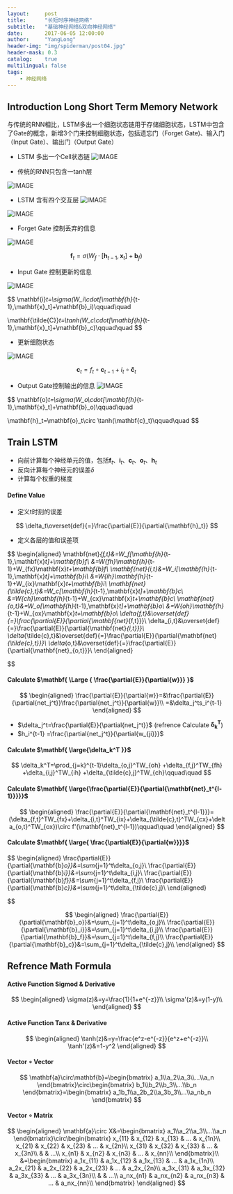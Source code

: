 ```yaml
---
layout:     post
title:      "长短时序神经网络"
subtitle:   "基础神经网络&双向神经网络"
date:       2017-06-05 12:00:00
author:     "YangLong"
header-img: "img/spiderman/post04.jpg"
header-mask: 0.3
catalog:    true 
multilingual: false  
tags:
    - 神经网络
---
```



## Introduction Long Short Term Memory Network

与传统的RNN相比，LSTM多出一个细胞状态链用于存储细胞状态，LSTM中包含了Gate的概念，新增3个门来控制细胞状态，包括遗忘门（Forget Gate)、输入门（Input Gate）、输出门（Output Gate）
- LSTM 多出一个Cell状态链
![IMAGE](http://ylhelloworld.github.io/img/resource/20180122017-LSTM3-C-line.png)

- 传统的RNN只包含一tanh层

![IMAGE](http://ylhelloworld.github.io/img/resource/20180122015-LSTM3-SimpleRNN.png)


- LSTM 含有四个交互层
![IMAGE](http://colah.github.io/posts/2015-08-Understanding-LSTMs/img/LSTM3-chain.png)

![IMAGE](http://ylhelloworld.github.io/img/resource/20180122016-LSTM2-notation.png)

- Forget Gate 控制丢弃的信息

![IMAGE](http://ylhelloworld.github.io/img/resource/20180122019-LSTM3-focus-f.png)

 $$
\mathbf{f}_t=\sigma(W_f\cdot[\mathbf{h}_{t-1},\mathbf{x}_t]+\mathbf{b}_f)\qquad\quad
$$ 

- Input Gate 控制更新的信息


![IMAGE](http://ylhelloworld.github.io/img/resource/20180122020-LSTM3-focus-i.png)

 $$
\mathbf{i}_t=\sigma(W_i\cdot[\mathbf{h}_{t-1},\mathbf{x}_t]+\mathbf{b}_i)\qquad\quad 

\mathbf{\tilde{C}}_t=\tanh(W_c\cdot[\mathbf{h}_{t-1},\mathbf{x}_t]+\mathbf{b}_c)\qquad\quad
$$ 



- 更新细胞状态

![IMAGE](http://ylhelloworld.github.io/img/resource/20180122021-LSTM3-focus-C.png)

 $$
\mathbf{c}_t=f_t\circ{\mathbf{c}_{t-1}}+i_t\circ{\mathbf{\tilde{c}}_t}\qquad\quad
$$ 

- Output Gate控制输出的信息
![IMAGE](http://ylhelloworld.github.io/img/resource/20180122022-LSTM3-focus-o.png)

 $$
\mathbf{o}_t=\sigma(W_o\cdot[\mathbf{h}_{t-1},\mathbf{x}_t]+\mathbf{b}_o)\qquad\quad 

\mathbf{h}_t=\mathbf{o}_t\circ \tanh(\mathbf{c}_t)\qquad\quad 
$$ 

## Train LSTM
- 向前计算每个神经单元的值，包括$\mathbf{f}_t$、$\mathbf{i}_t$、$\mathbf{c}_t$、$\mathbf{o}_t$、$\mathbf{h}_t$  
- 反向计算每个神经元的误差$\delta$
- 计算每个权重的梯度

#### Define Value
- 定义t时刻的误差

 $$
\delta_t\overset{def}{=}\frac{\partial{E}}{\partial{\mathbf{h}_t}}
$$ 

- 定义各层的值和误差项

 $$
\begin{aligned}
\mathbf{net}_{f,t}&=W_f[\mathbf{h}_{t-1},\mathbf{x}_t]+\mathbf{b}_f\\
&=W_{fh}\mathbf{h}_{t-1}+W_{fx}\mathbf{x}_t+\mathbf{b}_f\\
\mathbf{net}_{i,t}&=W_i[\mathbf{h}_{t-1},\mathbf{x}_t]+\mathbf{b}_i\\
&=W_{ih}\mathbf{h}_{t-1}+W_{ix}\mathbf{x}_t+\mathbf{b}_i\\
\mathbf{net}_{\tilde{c},t}&=W_c[\mathbf{h}_{t-1},\mathbf{x}_t]+\mathbf{b}_c\\
&=W_{ch}\mathbf{h}_{t-1}+W_{cx}\mathbf{x}_t+\mathbf{b}_c\\
\mathbf{net}_{o,t}&=W_o[\mathbf{h}_{t-1},\mathbf{x}_t]+\mathbf{b}_o\\
&=W_{oh}\mathbf{h}_{t-1}+W_{ox}\mathbf{x}_t+\mathbf{b}_o\\
\delta_{f,t}&\overset{def}{=}\frac{\partial{E}}{\partial{\mathbf{net}_{f,t}}}\\
\delta_{i,t}&\overset{def}{=}\frac{\partial{E}}{\partial{\mathbf{net}_{i,t}}}\\
\delta_{\tilde{c},t}&\overset{def}{=}\frac{\partial{E}}{\partial{\mathbf{net}_{\tilde{c},t}}}\\
\delta_{o,t}&\overset{def}{=}\frac{\partial{E}}{\partial{\mathbf{net}_{o,t}}}\\
\end{aligned}

$$ 

#### Calculate $\mathbf{  \Large { \frac{\partial{E}}{\partial{w}}} }$

 $$
\begin{aligned}
\frac{\partial{E}}{\partial{w}}=&\frac{\partial{E}}{\partial{net_j^t}}\frac{\partial{net_j^t}}{\partial{w}}\\
=&\delta_j^ts_i^{t-1}   
\end{aligned}
$$ 

- $\delta_j^t=\frac{\partial{E}}{\partial{net_j^t}}$  (refrence Calculate $\mathbf{ \delta_k^T }$)
- $h_i^{t-1} =\frac{\partial{net_j^t}}{\partial{w_{ji}}}$

#### Calculate $\mathbf{ \large{\delta_k^T }}$

 $$
\delta_k^T=\prod_{j=k}^{t-1}\delta_{o,j}^TW_{oh}
+\delta_{f,j}^TW_{fh}
+\delta_{i,j}^TW_{ih}
+\delta_{\tilde{c},j}^TW_{ch}\qquad\quad
$$ 


#### Calculate $\mathbf{ \large{\frac{\partial{E}}{\partial{\mathbf{net}_t^{l-1}}}}}$

 $$
\begin{aligned}
\frac{\partial{E}}{\partial{\mathbf{net}_t^{l-1}}}=(\delta_{f,t}^TW_{fx}+\delta_{i,t}^TW_{ix}+\delta_{\tilde{c},t}^TW_{cx}+\delta_{o,t}^TW_{ox})\circ f'(\mathbf{net}_t^{l-1})\qquad\quad
\end{aligned}
$$ 

#### Calculate $\mathbf{ \large{ \frac{\partial{E}}{\partial{w}}}}$

 $$
\begin{aligned}
\frac{\partial{E}}{\partial{\mathbf{b}_o}}&=\sum_{j=1}^t\delta_{o,j}\\
\frac{\partial{E}}{\partial{\mathbf{b}_i}}&=\sum_{j=1}^t\delta_{i,j}\\
\frac{\partial{E}}{\partial{\mathbf{b}_f}}&=\sum_{j=1}^t\delta_{f,j}\\
\frac{\partial{E}}{\partial{\mathbf{b}_c}}&=\sum_{j=1}^t\delta_{\tilde{c},j}\\
\end{aligned}

$$ 


 $$
\begin{aligned}
\frac{\partial{E}}{\partial{\mathbf{b}_o}}&=\sum_{j=1}^t\delta_{o,j}\\
\frac{\partial{E}}{\partial{\mathbf{b}_i}}&=\sum_{j=1}^t\delta_{i,j}\\
\frac{\partial{E}}{\partial{\mathbf{b}_f}}&=\sum_{j=1}^t\delta_{f,j}\\
\frac{\partial{E}}{\partial{\mathbf{b}_c}}&=\sum_{j=1}^t\delta_{\tilde{c},j}\\
\end{aligned}
$$ 


## Refrence Math Formula
#### Active Function Sigmod & Derivative 

 $$
\begin{aligned}
\sigma(z)&=y=\frac{1}{1+e^{-z}}\\
\sigma'(z)&=y(1-y)\\ 
\end{aligned}
$$ 

#### Active Function Tanx & Derivative

 $$
\begin{aligned} 
\tanh(z)&=y=\frac{e^z-e^{-z}}{e^z+e^{-z}}\\
\tanh'(z)&=1-y^2
\end{aligned}
$$ 


#### Vector $\circ$ Vector

 $$
\mathbf{a}\circ\mathbf{b}=\begin{bmatrix}
a_1\\a_2\\a_3\\...\\a_n
\end{bmatrix}\circ\begin{bmatrix}
b_1\\b_2\\b_3\\...\\b_n
\end{bmatrix}=\begin{bmatrix}
a_1b_1\\a_2b_2\\a_3b_3\\...\\a_nb_n
\end{bmatrix}
$$ 

#### Vector $\circ$ Matrix

 $$
\begin{aligned}
\mathbf{a}\circ X&=\begin{bmatrix}
a_1\\a_2\\a_3\\...\\a_n
\end{bmatrix}\circ\begin{bmatrix}
x_{11} & x_{12} & x_{13} & ... & x_{1n}\\
x_{21} & x_{22} & x_{23} & ... & x_{2n}\\
x_{31} & x_{32} & x_{33} & ... & x_{3n}\\
& & ...\\
x_{n1} & x_{n2} & x_{n3} & ... & x_{nn}\\
\end{bmatrix}\\
&=\begin{bmatrix}
a_1x_{11} & a_1x_{12} & a_1x_{13} & ... & a_1x_{1n}\\
a_2x_{21} & a_2x_{22} & a_2x_{23} & ... & a_2x_{2n}\\
a_3x_{31} & a_3x_{32} & a_3x_{33} & ... & a_3x_{3n}\\
& & ...\\
a_nx_{n1} & a_nx_{n2} & a_nx_{n3} & ... & a_nx_{nn}\\
\end{bmatrix}
\end{aligned}
$$ 

